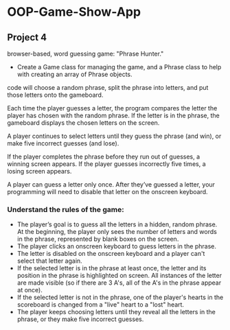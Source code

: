 # OOP-Game-Show-App

<h2>Project 4</h2>

browser-based, word guessing game: "Phrase Hunter."

- Create a Game class for managing the game, and a Phrase class to help with creating an array of Phrase objects.

<p>code will choose a random phrase, split the phrase into letters, and put those letters onto the gameboard.

Each time the player guesses a letter, the program compares the letter the player has chosen with the random phrase. If the letter is in the phrase, the gameboard displays the chosen letters on the screen.

A player continues to select letters until they guess the phrase (and win), or make five incorrect guesses (and lose).

If the player completes the phrase before they run out of guesses, a winning screen appears. If the player guesses incorrectly five times, a losing screen appears.

A player can guess a letter only once. After they’ve guessed a letter, your programming will need to disable that letter on the onscreen keyboard.</p>

<h3>Understand the rules of the game:</h3>
<ul>
    <li>The player’s goal is to guess all the letters in a hidden, random phrase. At the beginning, the player only sees the number of letters and words in the phrase, represented by blank boxes on the screen.</li>
    <li>The player clicks an onscreen keyboard to guess letters in the phrase.</li>
    <li>The letter is disabled on the onscreen keyboard and a player can't select that letter again.</li>
    <li>If the selected letter is in the phrase at least once, the letter and its position in the phrase is highlighted on screen. All instances of the letter are made visible (so if there are 3 A's, all of the A's in the phrase appear at once).</li>
    <li>If the selected letter is not in the phrase, one of the player's hearts in the scoreboard is changed from a "live" heart to a "lost" heart.</li>
    <li>The player keeps choosing letters until they reveal all the letters in the phrase, or they make five incorrect guesses.</li>

</ul>
